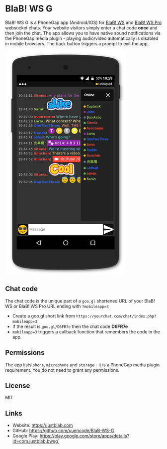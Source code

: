 # BlaB! WS G


BlaB! WS G is a PhoneGap app (Android/IOS) for [BlaB! WS](https://justblab.com) and [BlaB! WS Pro](https://justblab.com) websocket chats. Your website visitors simply enter a chat code **once** and then join the chat. The app allows you to have native sound notifications via the PhoneGap media plugin - playing audio/video automatically is disabled in mobile browsers. The back button triggers a prompt to exit the app.

![Alt text](/bwsg.png "void")

## Chat code

The chat code is the unique part of a `goo.gl` shortened URL of your BlaB! WS or BlaB! WS Pro URL ending with `?mobileapp=3`

* Create a goo.gl short link from `https://yourchat.com/chat/index.php?mobileapp=3`
* If the result is `goo.gl/D6FR7e` then the chat code **D6FR7e**
* `mobileapp=3` triggers a callback function that remembers the code in the app.

## Permissions

The app lists `phone`, `microphone` and `storage` - it is a PhoneGap media plugin requirement. You do not need to grant any permissions.


## License

MIT

## Links

* Website: https://justblab.com
* GitHub: https://github.com/uuencode/BlaB-WS-G
* Google Play: https://play.google.com/store/apps/details?id=com.justblab.bwsg`
